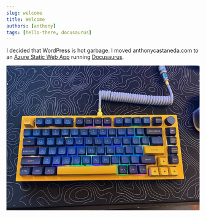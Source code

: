 ```yaml
---
slug: welcome
title: Welcome
authors: [anthony]
tags: [hello-there, docusaurus]
---
```


I decided that WordPress is hot garbage.  I moved anthonycastaneda.com to an [Azure Static Web App](https://docs.microsoft.com/en-us/azure/static-web-apps/overview) running [Docusaurus](https://docusaurus.io).

![GMMK Pro](./gmmkpro.jpeg)